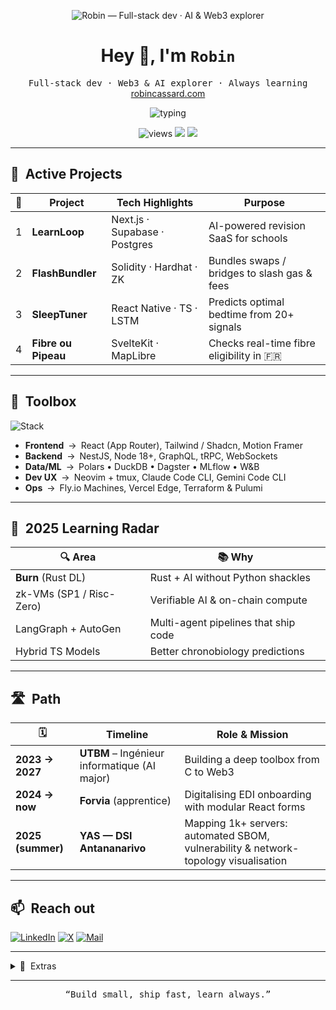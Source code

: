 <p align="center">
  <img
    src="https://img.shields.io/badge/Robin&nbsp;—&nbsp;Full-stack&nbsp;dev&nbsp;·&nbsp;AI%20%26%20Web3%20explorer-0fa9e6?style=for-the-badge&logoColor=white&labelColor=1d1f21"
    alt="Robin — Full-stack dev · AI & Web3 explorer"
  />
</p>

<h1 align="center">Hey&nbsp;👋, I'm <code>Robin</code></h1>
<p align="center">
  <samp>Full-stack dev · Web3 &amp;&nbsp;AI explorer · Always learning</samp><br/>
  <a href="https://robincassard.com">robincassard.com</a>
</p>

<p align="center">
  <img src="https://readme-typing-svg.demolab.com?font=Fira+Code&pause=1000&color=00E5FF&center=true&vCenter=true&width=380&lines=Code.+Ship.+Learn.+Repeat." alt="typing" />
</p>

<div align="center">
  <img src="https://komarev.com/ghpvc/?username=nexiathr&color=00e5ff&style=flat-square" alt="views"/>
  <img src="https://img.shields.io/github/followers/nexiathr?label=Follow&style=flat-square"/>
  <img src="https://img.shields.io/badge/Status-Building-0fa9e6?style=flat-square"/>
</div>

---

## 🚀 &nbsp;Active Projects

| 🌟 | Project | Tech Highlights | Purpose |
|:--:|---------|-----------------|---------|
| 1 | **LearnLoop** | Next.js · Supabase · Postgres | AI-powered revision SaaS for schools |
| 2 | **FlashBundler** | Solidity · Hardhat · ZK | Bundles swaps / bridges to slash gas & fees |
| 3 | **SleepTuner** | React Native · TS · LSTM | Predicts optimal bedtime from 20+ signals |
| 4 | **Fibre ou Pipeau** | SvelteKit · MapLibre | Checks real-time fibre eligibility in 🇫🇷 |

---

## 🧰 &nbsp;Toolbox

![Stack](https://skillicons.dev/icons?i=ts,js,python,rust,solidity,react,nextjs,svelte,docker,kubernetes,postgres,mysql,redis,aws,gcp,linux,git,graphql)

- **Frontend** → React (App Router), Tailwind / Shadcn, Motion Framer  
- **Backend** → NestJS, Node 18+, GraphQL, tRPC, WebSockets  
- **Data/ML** → Polars • DuckDB • Dagster • MLflow • W&B  
- **Dev UX** → Neovim + tmux, Claude Code CLI, Gemini Code CLI  
- **Ops** → Fly.io Machines, Vercel Edge, Terraform & Pulumi  

---

## 🎯 &nbsp;2025 Learning Radar

| 🔍 Area | 📚 Why |
|---------|--------|
| **Burn** (Rust DL) | Rust + AI without Python shackles |
| zk-VMs (SP1 / Risc-Zero) | Verifiable AI & on-chain compute |
| LangGraph + AutoGen | Multi-agent pipelines that ship code |
| Hybrid TS Models | Better chronobiology predictions |

---

## 🛣️ &nbsp;Path

| 🗓️ | Timeline | Role & Mission |
|-----|----------|----------------|
| **2023 → 2027** | **UTBM** – Ingénieur informatique (AI major) | Building a deep toolbox from C to Web3 |
| **2024 → now** | **Forvia** (apprentice) | Digitalising EDI onboarding with modular React forms |
| **2025 (summer)** | **YAS — DSI Antananarivo** | Mapping 1k+ servers: automated SBOM, vulnerability & network-topology visualisation |

---

## 📫 &nbsp;Reach out

[![LinkedIn](https://img.shields.io/badge/LinkedIn-0A66C2?style=for-the-badge&logo=linkedin&logoColor=white)](https://www.linkedin.com/in/robin-cassard/)
[![X](https://img.shields.io/badge/@nexiathr-1DA1F2?style=for-the-badge&logo=x&logoColor=white)](https://twitter.com/nexiathr)
[![Mail](https://img.shields.io/badge/Email-robin.cassard39%40gmail.com-EA4335?style=for-the-badge&logo=gmail&logoColor=white)](mailto:robin.cassard39@gmail.com)

---

<details>
  <summary>🧩 &nbsp;Extras</summary>

* 💡 Favourite command: <code>git push origin --force-with-lease</code>  

</details>

---

<p align="center"><samp>“Build small, ship fast, learn always.”</samp></p>
